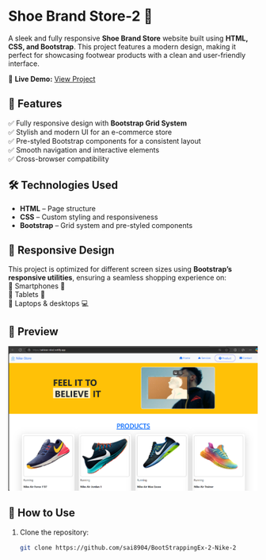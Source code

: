 # Shoe Brand Store-2 👟  

A sleek and fully responsive **Shoe Brand Store** website built using **HTML, CSS, and Bootstrap**. This project features a modern design, making it perfect for showcasing footwear products with a clean and user-friendly interface.  

🔗 **Live Demo:** [View Project](https://saikiran-nike2.netlify.app/)  

## 🚀 Features  
✅ Fully responsive design with **Bootstrap Grid System**  
✅ Stylish and modern UI for an e-commerce store  
✅ Pre-styled Bootstrap components for a consistent layout  
✅ Smooth navigation and interactive elements  
✅ Cross-browser compatibility  

## 🛠️ Technologies Used  
- **HTML** – Page structure  
- **CSS** – Custom styling and responsiveness  
- **Bootstrap** – Grid system and pre-styled components  

## 📱 Responsive Design  
This project is optimized for different screen sizes using **Bootstrap’s responsive utilities**, ensuring a seamless shopping experience on:  
📌 Smartphones 📱  
📌 Tablets 📲  
📌 Laptops & desktops 💻  

## 📸 Preview  
![Project Preview](https://github.com/sai8904/BootStrappingEx-2-Nike-2/blob/main/Screenshot%202025-04-04%20231907.png)  

## 📂 How to Use  
1. Clone the repository:  
   ```sh
   git clone https://github.com/sai8904/BootStrappingEx-2-Nike-2
